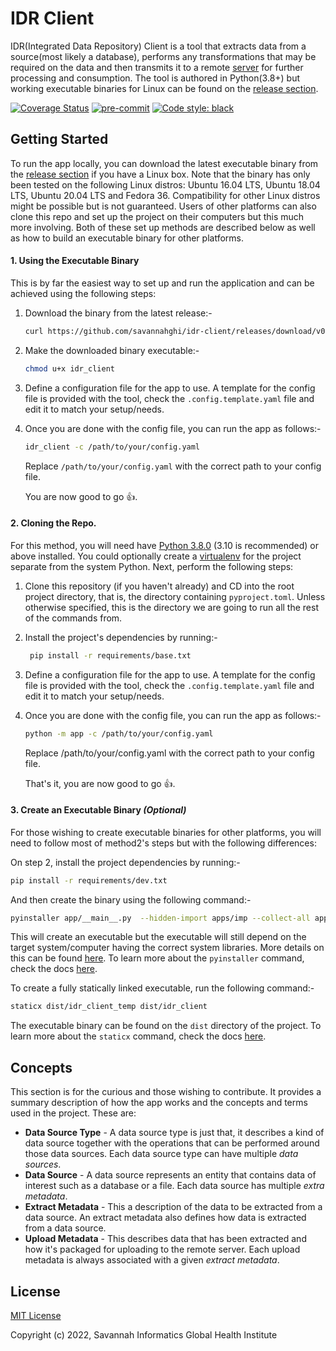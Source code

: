 # IDR Client

IDR(Integrated Data Repository) Client is a tool that extracts data from a
source(most likely a database), performs any transformations that may be required
on the data and then transmits it to a remote
[server](https://github.com/savannahghi/idr-server) for further processing and
consumption. The tool is authored in Python(3.8+) but working executable binaries
for Linux can be found on the [release section](https://github.com/savannahghi/idr-client/releases).

 [![Coverage Status](https://coveralls.io/repos/github/savannahghi/idr-client/badge.svg?branch=develop)](https://coveralls.io/github/savannahghi/idr-client?branch=develop)
 [![pre-commit](https://img.shields.io/badge/pre--commit-enabled-brightgreen?logo=pre-commit&logoColor=white)](https://github.com/pre-commit/pre-commit)
 [![Code style: black](https://img.shields.io/badge/code%20style-black-000000.svg)](https://github.com/psf/black)


## Getting Started
To run the app locally, you can download the latest executable binary from the
[release section](https://github.com/savannahghi/idr-client/releases) if you
have a Linux box. Note that the binary has only been tested on the following
Linux distros: Ubuntu 16.04 LTS, Ubuntu 18.04 LTS, Ubuntu 20.04 LTS and
Fedora 36. Compatibility for other Linux distros might be possible but is not
guaranteed. Users of other platforms can also clone this repo and set up the
project on their computers but this much more involving. Both of these set up
methods are described below as well as how to build an executable binary for
other platforms.

#### 1. Using the Executable Binary
This is by far the easiest way to set up and run the application and can be
achieved using the following steps:
1. Download the binary from the latest release:-
   ```bash
   curl https://github.com/savannahghi/idr-client/releases/download/v0.1.0/idr_client --output idr_client -L
   ```
2. Make the downloaded binary executable:-
   ```bash
   chmod u+x idr_client
   ```
3. Define a configuration file for the app to use. A template for the config
   file is provided with the tool, check the `.config.template.yaml` file and
   edit it to match your setup/needs.
4. Once you are done with the config file, you can run the app as follows:-
   ```bash
   idr_client -c /path/to/your/config.yaml
   ```
   Replace `/path/to/your/config.yaml` with the correct path to your config file.

   You are now good to go :thumbsup:.

#### 2. Cloning the Repo.
For this method, you will need have [Python 3.8.0](https://www.python.org/downloads/release/python-380/)
(3.10 is recommended) or above installed. You could optionally create a
[virtualenv](https://packaging.python.org/en/latest/guides/installing-using-pip-and-virtual-environments/#creating-a-virtual-environment)
for the project separate from the system Python. Next, perform the following
steps:
1. Clone this repository (if you haven't already) and CD into the root project
   directory, that is, the directory containing `pyproject.toml`. Unless
   otherwise specified, this is the directory we are going to run all the rest
   of the commands from.
2. Install the project's dependencies by running:-
   ```bash
    pip install -r requirements/base.txt
   ```
3. Define a configuration file for the app to use. A template for the config
   file is provided with the tool, check the `.config.template.yaml` file and
   edit it to match your setup/needs.
4. Once you are done with the config file, you can run the app as follows:-
   ```bash
   python -m app -c /path/to/your/config.yaml
   ```
   Replace /path/to/your/config.yaml with the correct path to your config file.

   That's it, you are now good to go :thumbsup:.

#### 3. Create an Executable Binary *(Optional)*
For those wishing to create executable binaries for other platforms, you will
need to follow most of method2's steps but with the following differences:

On step 2, install the project dependencies by running:-
```bash
pip install -r requirements/dev.txt
```

And then create the binary using the following command:-
```bash
pyinstaller app/__main__.py  --hidden-import apps/imp --collect-all app --name idr_client_temp -F
```
This will create an executable but the executable will still depend on the
target system/computer having the correct system libraries. More details on this
can be found [here](https://github.com/pyinstaller/pyinstaller/wiki/FAQ#gnulinux).
To learn more about the `pyinstaller` command, check the docs [here](https://pyinstaller.org).

To create a fully statically linked executable, run the following command:-
```bash
staticx dist/idr_client_temp dist/idr_client
```
The executable binary can be found on the `dist` directory of the project. To
learn more about the `staticx` command, check the docs [here](https://staticx.readthedocs.io).


## Concepts
This section is for the curious and those wishing to contribute. It provides a
summary description of how the app works and the concepts and terms used in the
project. These are:
* __Data Source Type__ - A data source type is just that, it describes a kind
  of data source together with the operations that can be performed around those
  data sources. Each data source type can have multiple *data sources*.
* __Data Source__ - A data source represents an entity that contains data of
  interest such as a database or a file. Each data source has multiple
  *extra metadata*.
* __Extract Metadata__ - This a description of the data to be extracted from a
  data source. An extract metadata also defines how data is extracted from a
  data source.
* __Upload Metadata__ - This describes data that has been extracted and how
  it's packaged for uploading to the remote server. Each upload metadata is
  always associated with a given *extract metadata*.

## License

[MIT License](https://github.com/savannahghi/idr-client/blob/develop/LICENSE)

Copyright (c) 2022, Savannah Informatics Global Health Institute
